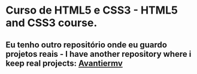 # Curso de HTML5 e CSS3 - HTML5 and CSS3 course.
## Eu tenho outro repositório onde eu guardo projetos reais - I have another repository where i keep real projects:   [Avantiermv](https://github.com/Avantiermv)
